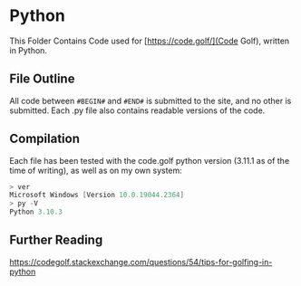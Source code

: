 # Python

This Folder Contains Code used for [https://code.golf/](Code Golf), written in Python.

## File Outline

All code between `#BEGIN#` and `#END#` is submitted to the site, and no other is submitted.
Each .py file also contains readable versions of the code.

## Compilation

Each file has been tested with the code.golf python version (3.11.1 as of the time of writing), as well as on my own system:

```ps1
> ver
Microsoft Windows [Version 10.0.19044.2364]
> py -V
Python 3.10.3
```

## Further Reading

<https://codegolf.stackexchange.com/questions/54/tips-for-golfing-in-python>
